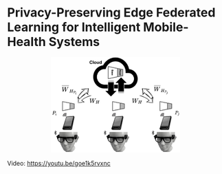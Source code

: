 # Privacy-Preserving Edge Federated Learning for Intelligent Mobile-Health Systems

<div align="center">
  <img src="./img/main.png" alt="Fed-eGlass" width="300">
</div>

Video: https://youtu.be/goe1k5rvxnc
